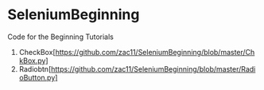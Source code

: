 # SeleniumBeginning
Code for the Beginning Tutorials


1. CheckBox[https://github.com/zac11/SeleniumBeginning/blob/master/ChkBox.py]
2. Radiobtn[https://github.com/zac11/SeleniumBeginning/blob/master/RadioButton.py]
